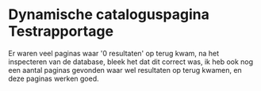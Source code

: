 # Dynamische cataloguspagina Testrapportage

Er waren veel paginas waar '0 resultaten' op terug kwam, na het inspecteren van de database, bleek het dat dit correct was, ik heb ook nog een aantal paginas gevonden waar wel resultaten op terug kwamen, en deze paginas werken goed.

